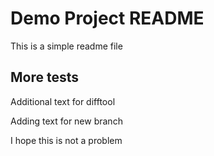 # Demo Project README

This is a simple readme file 

## More tests


Additional text for difftool

Adding text for new branch

I hope this is not a problem 